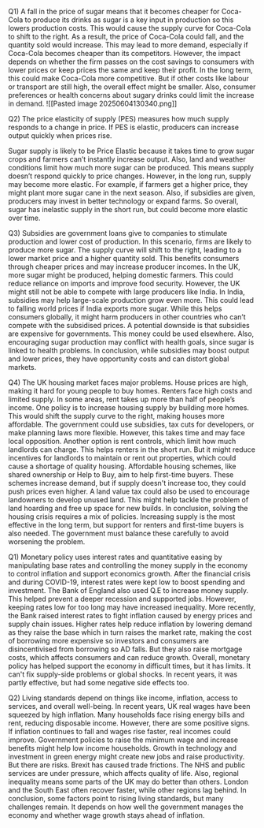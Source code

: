 Q1) A fall in the price of sugar means that it becomes cheaper for Coca-Cola to produce its drinks as sugar is a key input in production so this lowers production costs. This would cause the supply curve for Coca-Cola to shift to the right. As a result, the price of Coca-Cola could fall, and the quantity sold would increase.
This may lead to more demand, especially if Coca-Cola becomes cheaper than its competitors. However, the impact depends on whether the firm passes on the cost savings to consumers with lower prices or keep prices the same and keep their profit.
In the long term, this could make Coca-Cola more competitive. But if other costs like labour or transport are still high, the overall effect might be smaller. Also, consumer preferences or health concerns about sugary drinks could limit the increase in demand.
![[Pasted image 20250604130340.png]]


Q2) The price elasticity of supply (PES) measures how much supply responds to a change in price. If PES is elastic, producers can increase output quickly when prices rise.

Sugar supply is likely to be Price Elastic because it takes time to grow sugar crops and farmers can’t instantly increase output. Also, land and weather conditions limit how much more sugar can be produced. This means supply doesn’t respond quickly to price changes.
However, in the long run, supply may become more elastic. For example, if farmers get a higher price, they might plant more sugar cane in the next season. Also, if subsidies are given, producers may invest in better technology or expand farms.
So overall, sugar has inelastic supply in the short run, but could become more elastic over time.

Q3) Subsidies are government loans give to companies to stimulate production and lower cost of production. In this scenario, firms are likely to produce more sugar. The supply curve will shift to the right, leading to a lower market price and a higher quantity sold. This benefits consumers through cheaper prices and may increase producer incomes.
In the UK, more sugar might be produced, helping domestic farmers. This could reduce reliance on imports and improve food security. However, the UK might still not be able to compete with large producers like India.
In India, subsidies may help large-scale production grow even more. This could lead to falling world prices if India exports more sugar. While this helps consumers globally, it might harm producers in other countries who can’t compete with the subsidised prices.
A potential downside is that subsidies are expensive for governments. This money could be used elsewhere. Also, encouraging sugar production may conflict with health goals, since sugar is linked to health problems.
In conclusion, while subsidies may boost output and lower prices, they have opportunity costs and can distort global markets.

Q4) The UK housing market faces major problems. House prices are high, making it hard for young people to buy homes. Renters face high costs and limited supply. In some areas, rent takes up more than half of people’s income.
One policy is to increase housing supply by building more homes. This would shift the supply curve to the right, making houses more affordable. The government could use subsidies, tax cuts for developers, or make planning laws more flexible. However, this takes time and may face local opposition.
Another option is rent controls, which limit how much landlords can charge. This helps renters in the short run. But it might reduce incentives for landlords to maintain or rent out properties, which could cause a shortage of quality housing.
Affordable housing schemes, like shared ownership or Help to Buy, aim to help first-time buyers. These schemes increase demand, but if supply doesn't increase too, they could push prices even higher.
A land value tax could also be used to encourage landowners to develop unused land. This might help tackle the problem of land hoarding and free up space for new builds.
In conclusion, solving the housing crisis requires a mix of policies. Increasing supply is the most effective in the long term, but support for renters and first-time buyers is also needed. The government must balance these carefully to avoid worsening the problem.

Q1) Monetary policy uses interest rates and quantitative easing by manipulating base rates and controlling the money supply in the economy to control inflation and support economics growth. After the financial crisis and during COVID-19, interest rates were kept low to boost spending and investment. The Bank of England also used Q.E to increase money supply. This helped prevent a deeper recession and supported jobs. However, keeping rates low for too long may have increased inequality. More recently, the Bank raised interest rates to fight inflation caused by energy prices and supply chain issues. Higher rates help reduce inflation by lowering demand as they raise the base which in turn raises the market rate, making the cost of borrowing more expensive so investors and consumers are disincentivised from borrowing so AD falls. But they also raise mortgage costs, which affects consumers and can reduce growth. Overall, monetary policy has helped support the economy in difficult times, but it has limits. It can't fix supply-side problems or global shocks. In recent years, it was partly effective, but had some negative side effects too.

Q2) Living standards depend on things like income, inflation, access to services, and overall well-being. In recent years, UK real wages have been squeezed by high inflation. Many households face rising energy bills and rent, reducing disposable income. However, there are some positive signs. If inflation continues to fall and wages rise faster, real incomes could improve. Government policies to raise the minimum wage and increase benefits might help low income households. Growth in technology and investment in green energy might create new jobs and raise productivity. But there are risks. Brexit has caused trade frictions. The NHS and public services are under pressure, which affects quality of life. Also, regional inequality means some parts of the UK may do better than others. London and the South East often recover faster, while other regions lag behind. In conclusion, some factors point to rising living standards, but many challenges remain. It depends on how well the government manages the economy and whether wage growth stays ahead of inflation.